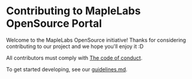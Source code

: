 # Contributing to MapleLabs OpenSource Portal

Welcome to the MapleLabs OpenSource initiative! Thanks for considering contributing to our project and we hope you'll enjoy it :D

All contributors must comply with [The code of conduct](https://github.com/maplelabs/opensearch-scaling-manager/blob/master/docs/CodeOfConduct.md).

To get started developing, see our [guidelines.md](https://github.com/maplelabs/opensearch-scaling-manager/blob/master/docs/Guidelines.md).

